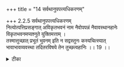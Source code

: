 +++
title = "14 सर्वथानुपपत्त्यधिकरणम्"

+++
2.2.5 सर्वथानुपपत्त्यधिकरणम्  
नित्योत्पत्तिप्रसङ्गात् अविकृतभवनं नाम नैवोपपन्नं नैवावस्थानहानेः   
विकृतभवनमप्यश्नुते युक्तिमत्ताम् ।  
तस्मात्तुच्छात् प्रभूतं भुवनम् इति न सद्वस्तुनः कस्यचित्स्यात्  
भावाभावव्यवस्था तदितरविषये तेन तुच्छत्वहानिः ।। 19 ।।

<details><summary>टीका</summary>

2.2.5 सर्वथानुपपत्त्यधिकरणम् The prime facie view is : the origination of an effect from a cause without the latter undergoing any change is not reasonable in view of the unwelcome position of the origination of an effect always. The view that an effect arises from absence as not reasonable in view of the fact that the effect must be viewed as absence only. Hence the world has come into existence from void. This view is wrong : It is because existence and non - existence are only the modes of an existent entity. Hence the view that void is the source of the world is not correct. Notes : An object which is comprehended as being existent has the feature of existence; and, an obejct which is comprehended as being non - existent has the feature of non - existence. Existence and non - existence are only the modes of an existent entity.
</details>

